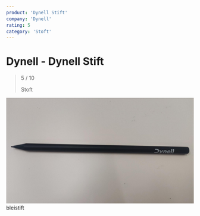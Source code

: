 ```yaml
---
product: 'Dynell Stift'
company: 'Dynell'
rating: 5
category: 'Stoft'
---
```


# Dynell - Dynell Stift
>
> 5 / 10
>
> Stoft

![Dynell Stift](./assets/dynell-dynell-stift-cdd40bbb-83eb-4ac3-8514-bb89e3781059.jpg)
bleistift

